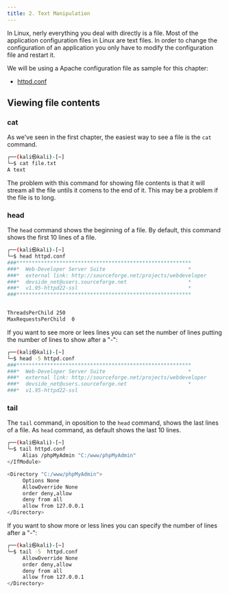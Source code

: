 ```yaml
---
title: 2. Text Manipulation
---
```


In Linux, nerly everything you deal with directly is a file. Most of the application configuration files in Linux are text files. In order to change the configuration of an application you only have to modify the configuration file and restart it.

We will be using a Apache configuration file as sample for this chapter:

* [httpd.conf](httpd.conf)

## Viewing file contents

### cat

As we've seen in the first chapter, the easiest way to see a file is the `cat` command. 

```bash
┌──(kali㉿kali)-[~]
└─$ cat file.txt             
A text
```

The problem with this command for showing file contents is that it will stream all the file untils it comens to the end of it. This may be a problem if the file is to long.

### head

The `head` command shows the beginning of a file. By default, this command shows the first 10 lines of a file.

```bash
┌──(kali㉿kali)-[~]
└─$ head httpd.conf 
###*********************************************************
###*  Web-Developer Server Suite                           *
###*  external link: http://sourceforge.net/projects/webdeveloper         *
###*  devside_net@users.sourceforge.net                    *
###*  v1.95-httpd22-ssl                                    *
###*********************************************************


ThreadsPerChild 250
MaxRequestsPerChild  0
```

If you want to see more or lees lines you can set the number of lines putting the number of lines to show after a "-":

```bash
┌──(kali㉿kali)-[~]
└─$ head -5 httpd.conf
###*********************************************************
###*  Web-Developer Server Suite                           *
###*  external link: http://sourceforge.net/projects/webdeveloper         *
###*  devside_net@users.sourceforge.net                    *
###*  v1.95-httpd22-ssl     
```

### tail

The `tail` command, in oposition to the `head` command, shows the last lines of a file. As `head` command, as default shows the last 10 lines.

```bash
┌──(kali㉿kali)-[~]
└─$ tail httpd.conf 
     Alias /phpMyAdmin "C:/www/phpMyAdmin"
</IfModule>

<Directory "C:/www/phpMyAdmin">
     Options None
     AllowOverride None
     order deny,allow
     deny from all
     allow from 127.0.0.1
</Directory>
```

If you want to show more or less lines you can specify the number of lines after a "-":

```bash
┌──(kali㉿kali)-[~]
└─$ tail -5  httpd.conf
     AllowOverride None
     order deny,allow
     deny from all
     allow from 127.0.0.1
</Directory>
```